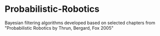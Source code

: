 # Probabilistic-Robotics
Bayesian filtering algorithms developed based on selected chapters from "Probabilistic Robotics by Thrun, Bergard, Fox 2005"
